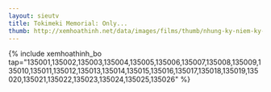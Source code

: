 ```yaml
---
layout: sieutv
title: Tokimeki Memorial: Only...
thumb: http://xemhoathinh.net/data/images/films/thumb/nhung-ky-niem-ky-thu-tokimeki-memorial-only-love-2006.jpg
---
```

{% include xemhoathinh_bo tap="135001,135002,135003,135004,135005,135006,135007,135008,135009,135010,135011,135012,135013,135014,135015,135016,135017,135018,135019,135020,135021,135022,135023,135024,135025,135026" %} 
